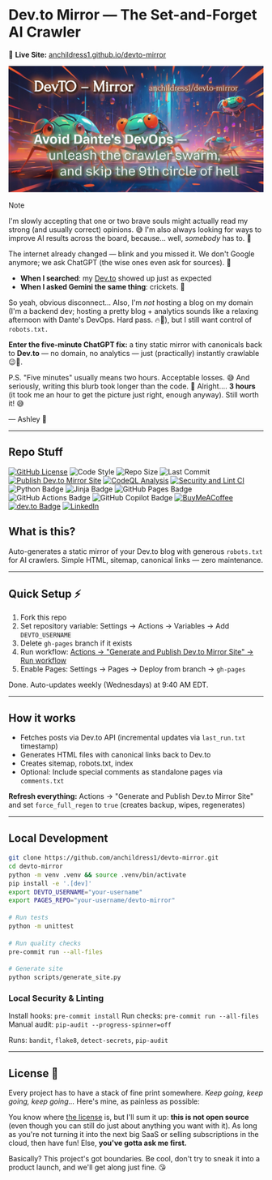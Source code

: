 # Dev.to Mirror — The Set-and-Forget AI Crawler

🔗 **Live Site:** [anchildress1.github.io/devto-mirror](https://anchildress1.github.io/devto-mirror/)

![anchildress1/devto-mirror social card: A colorful crawler](https://github.com/anchildress1/devto-mirror/blob/main/assets/devto-mirror.jpg)

> [!NOTE]
>
> I'm slowly accepting that one or two brave souls might actually read my strong (and usually correct) opinions. 😅 I'm also always looking for ways to improve AI results across the board, because... well, _somebody_ has to. 🧠
>
> The internet already changed — blink and you missed it. We don't Google anymore; we ask ChatGPT (the wise ones even ask for sources). 🤖
>  - **When I searched**: my [Dev.to](https://dev.to/anchildress1) showed up just as expected
>  - **When I asked Gemini the same thing**: crickets. 🦗
>
> So yeah, obvious disconnect... Also, I'm _not_ hosting a blog on my domain (I'm a backend dev; hosting a pretty blog + analytics sounds like a relaxing afternoon with Dante's DevOps. Hard pass. 🔥🫠), but I still want control of `robots.txt.`
>
> **Enter the five-minute ChatGPT fix:** a tiny static mirror with canonicals back to **Dev.to** — no domain, no analytics — just (practically) instantly crawlable 😉🐜.
>
> P.S. "Five minutes" usually means two hours. Acceptable losses. 😅 And seriously, writing this blurb took longer than the code. 🤨 Alright.... **3 hours** (it took me an hour to get the picture just right, enough anyway). Still worth it! 😅
>
> — Ashley 🦄

---

## Repo Stuff

[![GitHub License](https://img.shields.io/badge/license-Polyform_Shield_1.0.0-yellow?style=plastic)](./LICENSE) ![Code Style](https://img.shields.io/badge/code%20style-black-000000.svg?style=plastic) ![Repo Size](https://img.shields.io/github/repo-size/anchildress1/devto-mirror?style=plastic) ![Last Commit](https://img.shields.io/github/last-commit/anchildress1/devto-mirror?style=plastic)
[![Publish Dev.to Mirror Site](https://github.com/anchildress1/devto-mirror/actions/workflows/publish.yaml/badge.svg?branch=main&style=plastic)](https://github.com/anchildress1/devto-mirror/actions/workflows/publish.yaml) [![CodeQL Analysis](https://github.com/anchildress1/devto-mirror/actions/workflows/codeql.yml/badge.svg?style=plastic)](https://github.com/anchildress1/devto-mirror/actions/workflows/codeql.yml) [![Security and Lint CI](https://github.com/anchildress1/devto-mirror/actions/workflows/security-ci.yml/badge.svg?style=plastic)](https://github.com/anchildress1/devto-mirror/actions/workflows/security-ci.yml)
![Python Badge](https://img.shields.io/badge/dynamic/toml?url=https%3A%2F%2Fraw.githubusercontent.com%2Fanchildress1%2Fdevto-mirror%2Frefs%2Fheads%2F001-upgrade-the-python%2Fpyproject.toml&query=%24.project.requires-python&style=plastic&logo=python&logoColor=fff&label=Python&color=3776AB) ![Jinja Badge](https://img.shields.io/badge/Jinja-7E0C1B?logo=jinja&logoColor=fff&style=plastic) ![GitHub Pages Badge](https://img.shields.io/badge/GitHub%20Pages-222?logo=githubpages&logoColor=fff&style=plastic) ![GitHub Actions Badge](https://img.shields.io/badge/GitHub%20Actions-2088FF?logo=githubactions&logoColor=fff&style=plastic) ![GitHub Copilot Badge](https://img.shields.io/badge/GitHub%20Copilot-000?logo=githubcopilot&logoColor=fff&style=plastic)
 [![BuyMeACoffee](https://img.shields.io/badge/Buy%20Me%20a%20Coffee-ffdd00?logo=buy-me-a-coffee&logoColor=black&style=plastic)](https://www.buymeacoffee.com/anchildress1) [![dev.to Badge](https://img.shields.io/badge/dev.to-0A0A0A?logo=devdotto&logoColor=fff&style=plastic)](https://dev.to/anchildress1) [![LinkedIn](https://img.shields.io/badge/LinkedIn-%230077B5.svg?logo=linkedin\&logoColor=white&style=plastic)](https://www.linkedin.com/in/anchildress1/)

## What is this?

Auto-generates a static mirror of your Dev.to blog with generous `robots.txt` for AI crawlers. Simple HTML, sitemap, canonical links — zero maintenance.

---

## Quick Setup ⚡

1. Fork this repo
2. Set repository variable: Settings → Actions → Variables → Add `DEVTO_USERNAME`
3. Delete `gh-pages` branch if it exists
4. Run workflow: [Actions → "Generate and Publish Dev.to Mirror Site" → Run workflow](https://github.com/anchildress1/devto-mirror/actions)
5. Enable Pages: Settings → Pages → Deploy from branch → `gh-pages`

Done. Auto-updates weekly (Wednesdays) at 9:40 AM EDT.

---

## How it works

- Fetches posts via Dev.to API (incremental updates via `last_run.txt` timestamp)
- Generates HTML files with canonical links back to Dev.to
- Creates sitemap, robots.txt, index
- Optional: Include special comments as standalone pages via `comments.txt`

**Refresh everything:** Actions → "Generate and Publish Dev.to Mirror Site" and set `force_full_regen` to `true` (creates backup, wipes, regenerates)

---

## Local Development

```bash
git clone https://github.com/anchildress1/devto-mirror.git
cd devto-mirror
python -m venv .venv && source .venv/bin/activate
pip install -e '.[dev]'
export DEVTO_USERNAME="your-username"
export PAGES_REPO="your-username/devto-mirror"

# Run tests
python -m unittest

# Run quality checks
pre-commit run --all-files

# Generate site
python scripts/generate_site.py
```

### Local Security & Linting

Install hooks: `pre-commit install`
Run checks: `pre-commit run --all-files`
Manual audit: `pip-audit --progress-spinner=off`

Runs: `bandit`, `flake8`, `detect-secrets`, `pip-audit`

---

## License 📄

Every project has to have a stack of fine print somewhere. _Keep going, keep going, keep going..._ Here's mine, as painless as possible:

You know where [the license](./LICENSE) is, but I'll sum it up: **this is not open source** (even though you can still do just about anything you want with it). As long as you're not turning it into the next big SaaS or selling subscriptions in the cloud, then have fun! Else, **you've gotta ask me first.**

Basically? This project's got boundaries. Be cool, don't try to sneak it into a product launch, and we'll get along just fine. 😘
